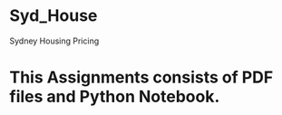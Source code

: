 # Syd_House
Sydney Housing Pricing 

# This Assignments consists of PDF files and Python Notebook.

